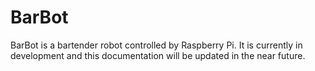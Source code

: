 # BarBot
BarBot is a bartender robot controlled by Raspberry Pi. It is currently in development and this documentation will be updated in the near future.

